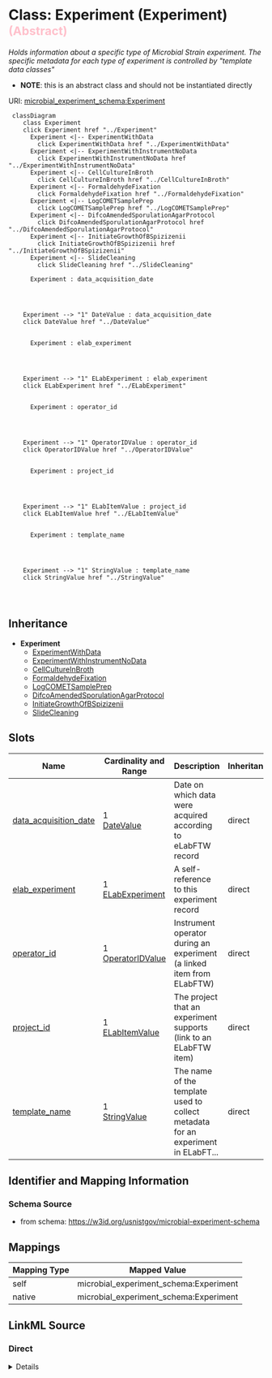 

# Class: Experiment (Experiment) <span style="color: pink;"><strong><small> (Abstract) </small></strong></span> 




_Holds information about a specific type of Microbial Strain experiment. The specific metadata for each type of experiment is controlled by "template data classes"_




* __NOTE__: this is an abstract class and should not be instantiated directly




URI: [microbial_experiment_schema:Experiment](https://w3id.org/usnistgov/microbial-experiment-schema/Experiment)






```mermaid
 classDiagram
    class Experiment
    click Experiment href "../Experiment"
      Experiment <|-- ExperimentWithData
        click ExperimentWithData href "../ExperimentWithData"
      Experiment <|-- ExperimentWithInstrumentNoData
        click ExperimentWithInstrumentNoData href "../ExperimentWithInstrumentNoData"
      Experiment <|-- CellCultureInBroth
        click CellCultureInBroth href "../CellCultureInBroth"
      Experiment <|-- FormaldehydeFixation
        click FormaldehydeFixation href "../FormaldehydeFixation"
      Experiment <|-- LogCOMETSamplePrep
        click LogCOMETSamplePrep href "../LogCOMETSamplePrep"
      Experiment <|-- DifcoAmendedSporulationAgarProtocol
        click DifcoAmendedSporulationAgarProtocol href "../DifcoAmendedSporulationAgarProtocol"
      Experiment <|-- InitiateGrowthOfBSpizizenii
        click InitiateGrowthOfBSpizizenii href "../InitiateGrowthOfBSpizizenii"
      Experiment <|-- SlideCleaning
        click SlideCleaning href "../SlideCleaning"
      
      Experiment : data_acquisition_date
        
          
    
    
    Experiment --> "1" DateValue : data_acquisition_date
    click DateValue href "../DateValue"

        
      Experiment : elab_experiment
        
          
    
    
    Experiment --> "1" ELabExperiment : elab_experiment
    click ELabExperiment href "../ELabExperiment"

        
      Experiment : operator_id
        
          
    
    
    Experiment --> "1" OperatorIDValue : operator_id
    click OperatorIDValue href "../OperatorIDValue"

        
      Experiment : project_id
        
          
    
    
    Experiment --> "1" ELabItemValue : project_id
    click ELabItemValue href "../ELabItemValue"

        
      Experiment : template_name
        
          
    
    
    Experiment --> "1" StringValue : template_name
    click StringValue href "../StringValue"

        
      
```





## Inheritance
* **Experiment**
    * [ExperimentWithData](ExperimentWithData.md)
    * [ExperimentWithInstrumentNoData](ExperimentWithInstrumentNoData.md)
    * [CellCultureInBroth](CellCultureInBroth.md)
    * [FormaldehydeFixation](FormaldehydeFixation.md)
    * [LogCOMETSamplePrep](LogCOMETSamplePrep.md)
    * [DifcoAmendedSporulationAgarProtocol](DifcoAmendedSporulationAgarProtocol.md)
    * [InitiateGrowthOfBSpizizenii](InitiateGrowthOfBSpizizenii.md)
    * [SlideCleaning](SlideCleaning.md)



## Slots

| Name | Cardinality and Range | Description | Inheritance |
| ---  | --- | --- | --- |
| [data_acquisition_date](data_acquisition_date.md) | 1 <br/> [DateValue](DateValue.md) | Date on which data were acquired according to eLabFTW record | direct |
| [elab_experiment](elab_experiment.md) | 1 <br/> [ELabExperiment](ELabExperiment.md) | A self-reference to this experiment record | direct |
| [operator_id](operator_id.md) | 1 <br/> [OperatorIDValue](OperatorIDValue.md) | Instrument operator during an experiment (a linked item from ELabFTW) | direct |
| [project_id](project_id.md) | 1 <br/> [ELabItemValue](ELabItemValue.md) | The project that an experiment supports (link to an ELabFTW item) | direct |
| [template_name](template_name.md) | 1 <br/> [StringValue](StringValue.md) | The name of the template used to collect metadata for an experiment in ELabFT... | direct |









## Identifier and Mapping Information







### Schema Source


* from schema: https://w3id.org/usnistgov/microbial-experiment-schema




## Mappings

| Mapping Type | Mapped Value |
| ---  | ---  |
| self | microbial_experiment_schema:Experiment |
| native | microbial_experiment_schema:Experiment |







## LinkML Source

<!-- TODO: investigate https://stackoverflow.com/questions/37606292/how-to-create-tabbed-code-blocks-in-mkdocs-or-sphinx -->

### Direct

<details>
```yaml
name: Experiment
description: Holds information about a specific type of Microbial Strain experiment.
  The specific metadata for each type of experiment is controlled by "template data
  classes"
title: Experiment
from_schema: https://w3id.org/usnistgov/microbial-experiment-schema
abstract: true
slots:
- data_acquisition_date
- elab_experiment
- operator_id
- project_id
- template_name
tree_root: true

```
</details>

### Induced

<details>
```yaml
name: Experiment
description: Holds information about a specific type of Microbial Strain experiment.
  The specific metadata for each type of experiment is controlled by "template data
  classes"
title: Experiment
from_schema: https://w3id.org/usnistgov/microbial-experiment-schema
abstract: true
attributes:
  data_acquisition_date:
    name: data_acquisition_date
    annotations:
      elabftw_group:
        tag: elabftw_group
        value: LabCAS
      elabftw_user_input:
        tag: elabftw_user_input
        value: true
    description: Date on which data were acquired according to eLabFTW record
    title: DataAcquisitionDate
    from_schema: https://w3id.org/usnistgov/microbial-experiment-schema
    rank: 1000
    alias: data_acquisition_date
    owner: Experiment
    domain_of:
    - Experiment
    range: DateValue
    required: true
  elab_experiment:
    name: elab_experiment
    annotations:
      elabftw_user_input:
        tag: elabftw_user_input
        value: false
    description: A self-reference to this experiment record
    title: ELabFTW Experiment
    from_schema: https://w3id.org/usnistgov/microbial-experiment-schema
    rank: 1000
    alias: elab_experiment
    owner: Experiment
    domain_of:
    - Experiment
    range: ELabExperiment
    required: true
    inlined_as_list: true
  operator_id:
    name: operator_id
    annotations:
      elabftw_group:
        tag: elabftw_group
        value: LabCAS
      elabftw_user_input:
        tag: elabftw_user_input
        value: true
    description: Instrument operator during an experiment (a linked item from ELabFTW)
    title: OperatorID
    from_schema: https://w3id.org/usnistgov/microbial-experiment-schema
    rank: 1000
    alias: operator_id
    owner: Experiment
    domain_of:
    - Experiment
    range: OperatorIDValue
    required: true
  project_id:
    name: project_id
    annotations:
      elabftw_group:
        tag: elabftw_group
        value: LabCAS
      elabftw_user_input:
        tag: elabftw_user_input
        value: true
    description: The project that an experiment supports (link to an ELabFTW item)
    title: ProjectID
    from_schema: https://w3id.org/usnistgov/microbial-experiment-schema
    rank: 1000
    alias: project_id
    owner: Experiment
    domain_of:
    - Experiment
    range: ELabItemValue
    required: true
  template_name:
    name: template_name
    annotations:
      elabftw_group:
        tag: elabftw_group
        value: LabCAS
      read_only:
        tag: read_only
        value: true
      elabftw_user_input:
        tag: elabftw_user_input
        value: true
    description: The name of the template used to collect metadata for an experiment
      in ELabFTW. This value controls what specific metadata fields are allowed.
    title: TemplateName
    from_schema: https://w3id.org/usnistgov/microbial-experiment-schema
    rank: 1000
    alias: template_name
    owner: Experiment
    domain_of:
    - Experiment
    range: StringValue
    required: true
tree_root: true

```
</details>